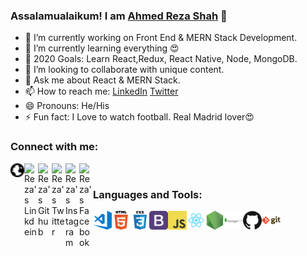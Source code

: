 ### Assalamualaikum! I am [Ahmed Reza Shah](https://reza-portfolio.netlify.app/) 👋

- 🔭 I’m currently working on Front End & MERN Stack Development.
- 🌱 I’m currently learning everything 😍
- 🥅 2020 Goals: Learn React,Redux, React Native, Node, MongoDB.
- 👯 I’m looking to collaborate with unique content.
- 💬 Ask me about React & MERN Stack.
- 📫 How to reach me:  [LinkedIn](https://www.linkedin.com/in/ahmed-reza-shah/)  [Twitter](https://twitter.com/ahmedrezashah)
- 😄 Pronouns: He/His
- ⚡ Fun fact: I Love to watch football. Real Madrid lover😍

### Connect with me:
<a href="https://reza-portfolio.netlify.app/" target="_blank">
  <img align="left" alt="Reza's Website" width="22px" src="https://raw.githubusercontent.com/iconic/open-iconic/master/svg/globe.svg" />
</a>
<a href="https://www.linkedin.com/in/ahmed-reza-shah/" target="_blank">
  <img align="left" alt="Reza's Linkdein" width="22px" src="https://cdn.jsdelivr.net/npm/simple-icons@v3/icons/linkedin.svg" />
</a>
<a href="https://github.com/rezafset" target="_blank">
  <img align="left" alt="Reza's Github" width="22px" src="https://cdn.jsdelivr.net/npm/simple-icons@v3/icons/github.svg" />
</a>
<a href="https://twitter.com/ahmedrezashah" target="_blank" target="_blank">
  <img align="left" alt="Reza's Twitter" width="22px" src="https://cdn.jsdelivr.net/npm/simple-icons@v3/icons/twitter.svg" />
</a>
<a href="https://www.instagram.com/ahmed_reza_shah/" target="_blank">
  <img align="left" alt="Reza's Instagram" width="22px" src="https://cdn.jsdelivr.net/npm/simple-icons@v3/icons/instagram.svg" />
</a>
<a href="https://www.facebook.com/reza.shah.17/" target="_blank">
  <img align="left" alt="Reza's Facebook" width="22px" src="https://cdn.jsdelivr.net/npm/simple-icons@v3/icons/facebook.svg" />
</a>
<br/>

### Languages and Tools:

<a href="https://reza-portfolio.netlify.app/">
  <img align="left" width="30px" src="https://raw.githubusercontent.com/github/explore/80688e429a7d4ef2fca1e82350fe8e3517d3494d/topics/visual-studio-code/visual-studio-code.png">
</a>
<href="https://reza-portfolio.netlify.app/">
  <img align="left" width="30px" src="https://raw.githubusercontent.com/github/explore/80688e429a7d4ef2fca1e82350fe8e3517d3494d/topics/html/html.png">
</a>
<href="https://reza-portfolio.netlify.app/">
  <img align="left" width="30px" src="https://raw.githubusercontent.com/github/explore/80688e429a7d4ef2fca1e82350fe8e3517d3494d/topics/css/css.png">
</a>
<href="https://reza-portfolio.netlify.app/">
  <img align="left" width="30px" src="https://raw.githubusercontent.com/github/explore/80688e429a7d4ef2fca1e82350fe8e3517d3494d/topics/bootstrap/bootstrap.png">
</a>  
<href="https://reza-portfolio.netlify.app/">
  <img align="left" width="30px" src="https://raw.githubusercontent.com/github/explore/80688e429a7d4ef2fca1e82350fe8e3517d3494d/topics/javascript/javascript.png">
</a>
<href="https://reza-portfolio.netlify.app/">
  <img align="left" width="30px" src="https://raw.githubusercontent.com/github/explore/80688e429a7d4ef2fca1e82350fe8e3517d3494d/topics/react/react.png">
</a>
<href="https://reza-portfolio.netlify.app/">
  <img align="left" width="30px" src="https://raw.githubusercontent.com/github/explore/80688e429a7d4ef2fca1e82350fe8e3517d3494d/topics/nodejs/nodejs.png">
</a> 
<href="https://reza-portfolio.netlify.app/">
  <img align="left" width="30px" src="https://raw.githubusercontent.com/github/explore/80688e429a7d4ef2fca1e82350fe8e3517d3494d/topics/mongodb/mongodb.png">
</a>  
<href="https://reza-portfolio.netlify.app/">
  <img align="left" width="30px" src="https://raw.githubusercontent.com/github/explore/78df643247d429f6cc873026c0622819ad797942/topics/github/github.png">
</a>  
<href="https://reza-portfolio.netlify.app/">
  <img align="left" width="30px" src="https://raw.githubusercontent.com/github/explore/80688e429a7d4ef2fca1e82350fe8e3517d3494d/topics/git/git.png">
</a>  


